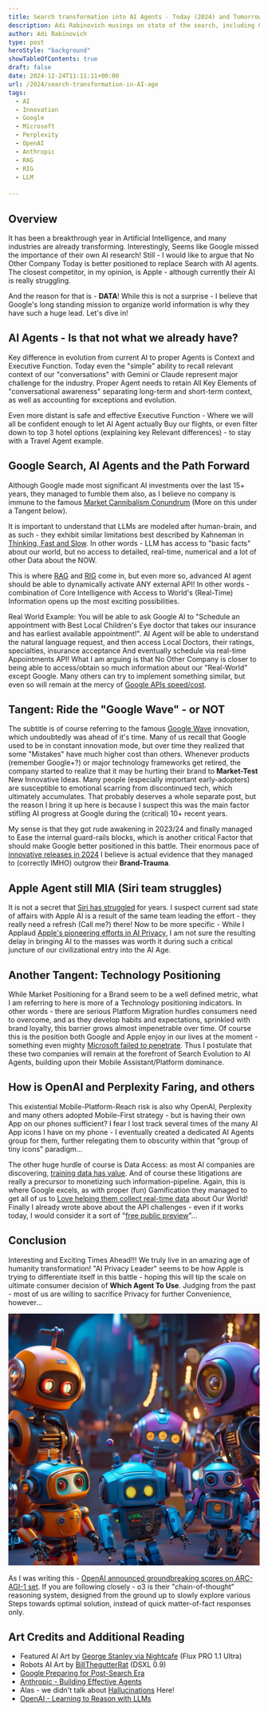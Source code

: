 ```yaml
---
title: Search transformation into AI Agents - Today (2024) and Tomorrow (2025+)
description: Adi Rabinovich musings on state of the search, including Google, Perplexity, OpenAI, Claude and more
author: Adi Rabinovich
type: post
heroStyle: "background"
showTableOfContents: true
draft: false
date: 2024-12-24T11:11:11+00:00
url: /2024/search-transformation-in-AI-age
tags:
  - AI
  - Innovation
  - Google
  - Microsoft
  - Perplexity
  - OpenAI
  - Anthropic
  - RAG
  - RIG
  - LLM

---
```

## Overview

It has been a breakthrough year in Artificial Intelligence, and many industries are already transforming. Interestingly, Seems like Google missed the importance of their own AI research! Still - I would like to argue that No Other Company Today is better positioned to replace Search with AI agents. The closest competitor, in my opinion, is Apple - although currently their AI is really struggling.

And the reason for that is - **DATA**! While this is not a surprise - I believe that Google's long standing mission to organize world information is why they have such a huge lead. Let's dive in!  

## AI Agents - Is that not what we already have?

Key difference in evolution from current AI to proper Agents is Context and Executive Function. Today even the "simple" ability to recall relevant context of our "conversations" with Gemini or Claude represent major challenge for the industry. Proper Agent needs to retain All Key Elements of "conversational awareness" separating long-term and short-term context, as well as accounting for exceptions and evolution.

Even more distant is safe and effective Executive Function - Where we will all be confident enough to let AI Agent actually Buy our flights, or even filter down to top 3 hotel options (explaining key Relevant differences) - to stay with a Travel Agent example.

## Google Search, AI Agents and the Path Forward

Although Google made most significant AI investments over the last 15+ years, they managed to fumble them also, as I believe no company is immune to the famous [Market Cannibalism Conundrum](https://www.investopedia.com/terms/c/corporatecannibalism.asp#:~:text=Corporate%20cannibalism%20is%20when%20a,product%2C%20therefore%20reducing%20overall%20sales.) (More on this under a Tangent below).

It is important to understand that LLMs are modeled after human-brain, and as such - they exhibit similar limitations best described by Kahneman in [Thinking, Fast and Slow](https://en.wikipedia.org/wiki/Thinking,_Fast_and_Slow). In other words - LLM has access to "basic facts" about our world, but no access to detailed, real-time, numerical and a lot of other Data about the NOW.

This is where [RAG](https://cloud.google.com/use-cases/retrieval-augmented-generation?hl=en) and [RIG](https://blog.google/technology/ai/google-datagemma-ai-llm/) come in, but even more so, advanced AI agent should be able to dynamically activate ANY external API! In other words - combination of Core Intelligence with Access to World's (Real-Time) Information opens up the most exciting possibilities.

Real World Example: You will be able to ask Google AI to "Schedule an appointment with Best Local Children's Eye doctor that takes our insurance and has earliest available appointment!". AI Agent will be able to understand the natural language request, and then access Local Doctors, their ratings, specialties, insurance acceptance And eventually schedule via real-time Appointments API! What I am arguing is that No Other Company is closer to being able to access/obtain so much information about our "Real-World" except Google. Many others can try to implement something similar, but even so will remain at the mercy of [Google APIs speed/cost](https://www.forbes.com/sites/barrycollins/2023/06/01/death-by-api-reddit-joins-twitter-in-pricing-out-apps/).

## Tangent: Ride the "Google Wave" - or NOT

The subtitle is of course referring to the famous [Google Wave](https://en.wikipedia.org/wiki/Google_Wave) innovation, which undoubtedly was ahead of it's time. Many of us recall that Google used to be in constant innovation mode, but over time they realized that some "Mistakes" have much higher cost than others. Whenever products (remember Google+?) or major technology frameworks get retired, the company started to realize that it may be hurting their brand to **Market-Test** New Innovative Ideas. Many people (especially important early-adopters) are susceptible to emotional scarring from discontinued tech, which ultimately accumulates. That probably deserves a whole separate post, but the reason I bring it up here is because I suspect this was the main factor stifling AI progress at Google during the (critical) 10+ recent years.

My sense is that they got rude awakening in 2023/24 and finally managed to Ease the internal guard-rails blocks, which is another critical Factor that should make Google better positioned in this battle. Their enormous pace of [innovative releases in 2024](https://blog.google/products/gemini/google-gemini-ai-collection-2024/) I believe is actual evidence that they managed to (correctly IMHO) outgrow their **Brand-Trauma**.

## Apple Agent still MIA (Siri team struggles)

It is not a secret that [Siri has struggled](https://news.ycombinator.com/item?id=16588645) for years. I suspect current sad state of affairs with Apple AI is a result of the same team leading the effort - they really need a refresh (Call me?) there! Now to be more specific - While I Applaud [Apple's pioneering efforts in AI Privacy](https://security.apple.com/blog/private-cloud-compute/), I am not sure the resulting delay in bringing AI to the masses was worth it during such a critical juncture of our civilizational entry into the AI Age.

## Another Tangent: Technology Positioning

While Market Positioning for a Brand seem to be a well defined metric, what I am referring to here is more of a Technology positioning indicators. In other words - there are serious Platform Migration hurdles consumers need to overcome, and as they develop habits and expectations, sprinkled with brand loyalty, this barrier grows almost impenetrable over time.
Of course this is the position both Google and Apple enjoy in our lives at the moment - something even mighty [Microsoft failed to penetrate](https://www.slashgear.com/1643513/why-microsoft-discontinued-windows-phone/). Thus I postulate that these two companies will remain at the forefront of Search Evolution to AI Agents, building upon their Mobile Assistant/Platform dominance.

## How is OpenAI and Perplexity Faring, and others

This existential Mobile-Platform-Reach risk is also why OpenAI, Perplexity and many others adopted Mobile-First strategy - but is having their own App on our phones sufficient? I fear I lost track several times of the many AI App icons I have on my phone - I eventually created a dedicated AI Agents group for them, further relegating them to obscurity within that "group of tiny icons" paradigm...

The other huge hurdle of course is Data Access: as most AI companies are discovering, [training data has value](https://www.wsj.com/business/media/wall-street-journal-new-york-post-sue-perplexity-ai-c5d9554d). And of course these litigations are really a precursor to monetizing such information-pipeline. Again, this is where Google excels, as with proper (fun) Gamification they managed to get all of us to [Love helping them collect real-time data](https://medium.com/@krishnan357/google-maps-an-example-of-gamification-done-right-2e5a4a541add) about Our World! Finally I already wrote above about the API challenges - even if it works today, I would consider it a sort of "[free public preview](https://arstechnica.com/information-technology/2011/10/google-warns-that-rate-limits-overage-fees-are-coming-to-maps-api/)"...

## Conclusion

Interesting and Exciting Times Ahead!!! We truly live in an amazing age of humanity transformation! "AI Privacy Leader" seems to be how Apple is trying to differentiate itself in this battle - hoping this will tip the scale on ultimate consumer decision of **Which Agent To Use**. Judging from the past - most of us are willing to sacrifice Privacy for further Convenience, however...

![AI Robots Self Exploration](./gzILk0VPG5fS9811KkTP--1--rqydr.webp)

As I was writing this - [OpenAI announced groundbreaking scores on ARC-AGI-1 set](https://arcprize.org/blog/oai-o3-pub-breakthrough). If you are following closely - o3 is their "chain-of-thought" reasoning system, designed from the ground up to slowly explore various Steps towards optimal solution, instead of quick matter-of-fact responses only. 

## Art Credits and Additional Reading

- Featured AI Art by [George Stanley via Nightcafe](https://creator.nightcafe.studio/creation/8EAQvCqBG4truXC5f6Gs/fantasy-holographic-pop-up-book?ru=adir1) (Flux PRO 1.1 Ultra)
- Robots AI Art by [BillThegutterRat](https://creator.nightcafe.studio/creation/gzILk0VPG5fS9811KkTP?ru=adir1) (DSXL 0.9)
- [Google Preparing for Post-Search Era](https://www.linkedin.com/pulse/google-preparing-post-search-era-rafael-goldschmidt-xx49e/)
- [Anthropic - Building Effective Agents](https://www.anthropic.com/research/building-effective-agents)
- Alas - we didn't talk about [Hallucinations](https://cloud.google.com/discover/what-are-ai-hallucinations?hl=en) Here! 
- [OpenAI - Learning to Reason with LLMs](https://openai.com/index/learning-to-reason-with-llms/)
